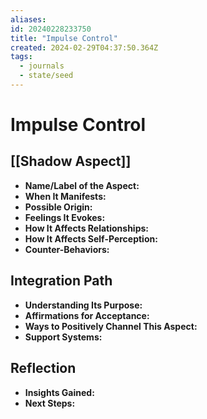 ```yaml
---
aliases: 
id: 20240228233750
title: "Impulse Control"
created: 2024-02-29T04:37:50.364Z
tags:
  - journals
  - state/seed
---
```

# Impulse Control

## [[Shadow Aspect]]

- **Name/Label of the Aspect:**
- **When It Manifests:**
- **Possible Origin:**
- **Feelings It Evokes:**
- **How It Affects Relationships:**
- **How It Affects Self-Perception:**
- **Counter-Behaviors:**

## Integration Path

- **Understanding Its Purpose:**
- **Affirmations for Acceptance:**
- **Ways to Positively Channel This Aspect:**
- **Support Systems:**

## Reflection

- **Insights Gained:**
- **Next Steps:**

